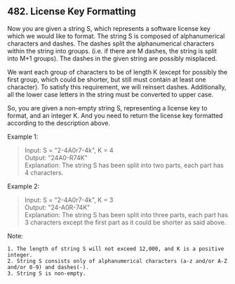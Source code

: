 ## 482. License Key Formatting

Now you are given a string S, which represents a software license key which we would like to format. The string S is composed of alphanumerical characters and dashes. The dashes split the alphanumerical characters within the string into groups. (i.e. if there are M dashes, the string is split into M+1 groups). The dashes in the given string are possibly misplaced.

We want each group of characters to be of length K (except for possibly the first group, which could be shorter, but still must contain at least one character). To satisfy this requirement, we will reinsert dashes. Additionally, all the lower case letters in the string must be converted to upper case.

So, you are given a non-empty string S, representing a license key to format, and an integer K. And you need to return the license key formatted according to the description above.

Example 1:

> Input: S = "2-4A0r7-4k", K = 4  
> Output: "24A0-R74K"  
> Explanation: The string S has been split into two parts, each part has 4 characters.

Example 2:

>Input: S = "2-4A0r7-4k", K = 3  
>Output: "24-A0R-74K"  
>Explanation: The string S has been split into three parts, each part has 3 characters except the first part as it could be shorter as said above.

Note:

    1. The length of string S will not exceed 12,000, and K is a positive integer.
    2. String S consists only of alphanumerical characters (a-z and/or A-Z and/or 0-9) and dashes(-).
    3. String S is non-empty.
